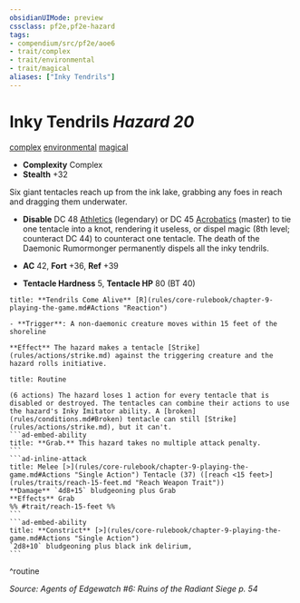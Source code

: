 ```yaml
---
obsidianUIMode: preview
cssclass: pf2e,pf2e-hazard
tags:
- compendium/src/pf2e/aoe6
- trait/complex
- trait/environmental
- trait/magical
aliases: ["Inky Tendrils"]
---
```

# Inky Tendrils *Hazard 20*  
[complex](complex.md "Complex Hazard Trait")  [environmental](environmental.md "Environmental Hazard Trait")  [magical](magical.md "Magical Item Trait")  

- **Complexity** Complex
- **Stealth** +32  

Six giant tentacles reach up from the ink lake, grabbing any foes in reach and dragging them underwater.

- **Disable** DC 48 [Athletics](skills.md#Athletics) (legendary) or DC 45 [Acrobatics](skills.md#Acrobatics) (master) to tie one tentacle into a knot, rendering it useless, or dispel magic (8th level; counteract DC 44) to counteract one tentacle. The death of the Daemonic Rumormonger permanently dispels all the inky tendrils.  

- **AC** 42, **Fort** +36, **Ref** +39
- **Tentacle Hardness** 5, **Tentacle HP** 80 (BT 40)

```ad-embed-ability
title: **Tendrils Come Alive** [R](rules/core-rulebook/chapter-9-playing-the-game.md#Actions "Reaction")

- **Trigger**: A non-daemonic creature moves within 15 feet of the shoreline

**Effect** The hazard makes a tentacle [Strike](rules/actions/strike.md) against the triggering creature and the hazard rolls initiative.
```

````ad-pf2-summary
title: Routine

(6 actions) The hazard loses 1 action for every tentacle that is disabled or destroyed. The tentacles can combine their actions to use the hazard's Inky Imitator ability. A [broken](rules/conditions.md#Broken) tentacle can still [Strike](rules/actions/strike.md), but it can't.
```ad-embed-ability
title: **Grab.** This hazard takes no multiple attack penalty.
```
```ad-inline-attack
title: Melee [>](rules/core-rulebook/chapter-9-playing-the-game.md#Actions "Single Action") Tentacle (37) ([reach <15 feet>](rules/traits/reach-15-feet.md "Reach Weapon Trait"))
**Damage** `4d8+15` bludgeoning plus Grab 
**Effects** Grab
%% #trait/reach-15-feet %%
```
```ad-embed-ability
title: **Constrict** [>](rules/core-rulebook/chapter-9-playing-the-game.md#Actions "Single Action")
`2d8+10` bludgeoning plus black ink delirium,
```
````
^routine

*Source: Agents of Edgewatch #6: Ruins of the Radiant Siege p. 54*